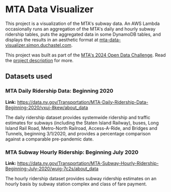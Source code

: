 # MTA Data Visualizer

This project is a visualization of the MTA's subway data. An AWS Lambda occasionally runs an aggregation of the MTA's daily and hourly subway ridership tables, puts the aggregated data in some DynamoDB tables, and displays the results in an aesthetic format at [mta-data-visualizer.simon.duchastel.com](https://mta-data-visualizer.simon.duchastel.com).

This project was built as part of the [MTA's 2024 Open Data Challenge](https://new.mta.info/article/mta-open-data-challenge). Read the [project description](project-description.md) for more.

## Datasets used

### MTA Daily Ridership Data: Beginning 2020

**Link:** https://data.ny.gov/Transportation/MTA-Daily-Ridership-Data-Beginning-2020/vxuj-8kew/about_data

The daily ridership dataset provides systemwide ridership and traffic estimates for subways (including the Staten Island Railway), buses, Long Island Rail Road, Metro-North Railroad, Access-A-Ride, and Bridges and Tunnels, beginning 3/1/2020, and provides a percentage comparison against a comparable pre-pandemic date.

### MTA Subway Hourly Ridership: Beginning July 2020

**Link:** https://data.ny.gov/Transportation/MTA-Subway-Hourly-Ridership-Beginning-July-2020/wujg-7c2s/about_data

The hourly ridership dataset provides subway ridership estimates on an hourly basis by subway station complex and class of fare payment.